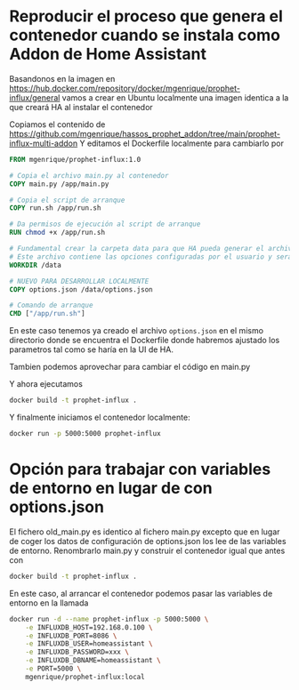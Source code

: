 # Reproducir el proceso que genera el contenedor cuando se instala como Addon de Home Assistant
Basandonos en la imagen en https://hub.docker.com/repository/docker/mgenrique/prophet-influx/general
vamos a crear en Ubuntu localmente una imagen identica a la que creará HA al instalar el contenedor

Copiamos el contenido de https://github.com/mgenrique/hassos_prophet_addon/tree/main/prophet-influx-multi-addon
Y editamos el Dockerfile localmente para cambiarlo por
```Dockerfile
FROM mgenrique/prophet-influx:1.0

# Copia el archivo main.py al contenedor
COPY main.py /app/main.py

# Copia el script de arranque
COPY run.sh /app/run.sh

# Da permisos de ejecución al script de arranque
RUN chmod +x /app/run.sh

# Fundamental crear la carpeta data para que HA pueda generar el archivo /data/options.json 
# Este archivo contiene las opciones configuradas por el usuario y será leído en main.py
WORKDIR /data

# NUEVO PARA DESARROLLAR LOCALMENTE
COPY options.json /data/options.json

# Comando de arranque
CMD ["/app/run.sh"]
```

En este caso tenemos ya creado el archivo `options.json` en el mismo directorio donde se encuentra el Dockerfile donde habremos ajustado los parametros tal como se haría en la UI de HA.

Tambien podemos aprovechar para cambiar el código en main.py

Y ahora ejecutamos
```bash
docker build -t prophet-influx .
```

Y finalmente iniciamos el contenedor localmente:
```bash
docker run -p 5000:5000 prophet-influx
```
# Opción para trabajar con variables de entorno en lugar de con options.json

El fichero old_main.py es identico al fichero main.py excepto que en lugar de coger los datos de configuración de options.json los lee de las variables de entorno.
Renombrarlo main.py y construir el contenedor igual que antes con
```bash
docker build -t prophet-influx .
```

En este caso, al arrancar el contenedor podemos pasar las variables de entorno en la llamada

```bash
docker run -d --name prophet-influx -p 5000:5000 \
    -e INFLUXDB_HOST=192.168.0.100 \
    -e INFLUXDB_PORT=8086 \
    -e INFLUXDB_USER=homeassistant \
    -e INFLUXDB_PASSWORD=xxx \
    -e INFLUXDB_DBNAME=homeassistant \
    -e PORT=5000 \
    mgenrique/prophet-influx:local
```


